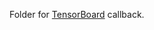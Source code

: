 Folder for [TensorBoard](https://www.tensorflow.org/api_docs/python/tf/keras/callbacks/TensorBoard) callback.